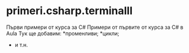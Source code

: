 # primeri.csharp.terminalll
Първи примери от курса за C#
Примери от първите от курса за C# в Aula
Тук ще добавим:
*променливи;
*цикли;
* и т.н.